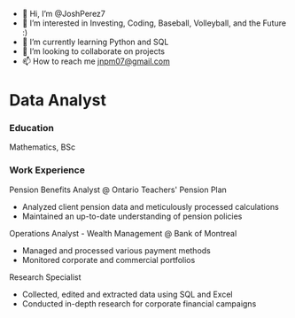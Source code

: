 - 👋 Hi, I’m @JoshPerez7
- 👀 I’m interested in Investing, Coding, Baseball, Volleyball, and the Future :)
- 🌱 I’m currently learning Python and SQL
- 💞️ I’m looking to collaborate on projects
- 📫 How to reach me jnpm07@gmail.com

# Data Analyst

### Education 

Mathematics, BSc

### Work Experience 
Pension Benefits Analyst @ Ontario Teachers' Pension Plan
- Analyzed client pension data and meticulously processed calculations
- Maintained an up-to-date understanding of pension policies

Operations Analyst - Wealth Management @ Bank of Montreal
- Managed and processed various payment methods
- Monitored corporate and commercial portfolios

Research Specialist
- Collected, edited and extracted data using SQL and Excel
- Conducted in-depth research for corporate financial campaigns


<!---
JoshPerez7/JoshPerez7 is a ✨ special ✨ repository because its `README.md` (this file) appears on your GitHub profile.
You can click the Preview link to take a look at your changes.
--->
